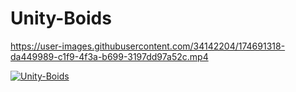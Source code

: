 # Unity-Boids

https://user-images.githubusercontent.com/34142204/174691318-da449989-c1f9-4f3a-b699-3197dd97a52c.mp4

[![Unity-Boids](https://img.youtube.com/vi/kTq0YDk32r8/0.jpg)](https://www.youtube.com/watch?v=kTq0YDk32r8)
